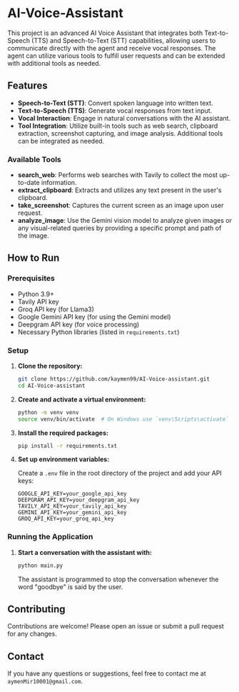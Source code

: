 # AI-Voice-Assistant

This project is an advanced AI Voice Assistant that integrates both Text-to-Speech (TTS) and Speech-to-Text (STT) capabilities, allowing users to communicate directly with the agent and receive vocal responses. The agent can utilize various tools to fulfill user requests and can be extended with additional tools as needed.

## Features

- **Speech-to-Text (STT)**: Convert spoken language into written text.
- **Text-to-Speech (TTS)**: Generate vocal responses from text input.
- **Vocal Interaction**: Engage in natural conversations with the AI assistant.
- **Tool Integration**: Utilize built-in tools such as web search, clipboard extraction, screenshot capturing, and image analysis. Additional tools can be integrated as needed.

### Available Tools

- **search_web**: Performs web searches with Tavily to collect the most up-to-date information.
- **extract_clipboard**: Extracts and utilizes any text present in the user's clipboard.
- **take_screenshot**: Captures the current screen as an image upon user request.
- **analyze_image**: Use the Gemini vision model to analyze given images or any visual-related queries by providing a specific prompt and path of the image.

## How to Run

### Prerequisites

- Python 3.9+
- Tavily API key
- Groq API key (for Llama3)
- Google Gemini API key (for using the Gemini model)
- Deepgram API key (for voice processing)
- Necessary Python libraries (listed in `requirements.txt`)

### Setup

1. **Clone the repository:**

   ```sh
   git clone https://github.com/kaymen99/AI-Voice-assistant.git
   cd AI-Voice-assistant
   ```

2. **Create and activate a virtual environment:**

   ```sh
   python -m venv venv
   source venv/bin/activate  # On Windows use `venv\Scripts\activate`
   ```

3. **Install the required packages:**

   ```sh
   pip install -r requirements.txt
   ```

4. **Set up environment variables:**

   Create a `.env` file in the root directory of the project and add your API keys:

   ```env
   GOOGLE_API_KEY=your_google_api_key
   DEEPGRAM_API_KEY=your_deepgram_api_key
   TAVILY_API_KEY=your_tavily_api_key
   GEMINI_API_KEY=your_gemini_api_key
   GROQ_API_KEY=your_groq_api_key
   ```

### Running the Application

1. **Start a conversation with the assistant with:**

   ```sh
   python main.py
   ```

   The assistant is programmed to stop the conversation whenever the word "goodbye" is said by the user.

## Contributing

Contributions are welcome! Please open an issue or submit a pull request for any changes.

## Contact

If you have any questions or suggestions, feel free to contact me at `aymenMir10001@gmail.com`.